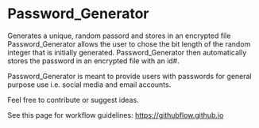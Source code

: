 # Password_Generator
Generates a unique, random passord and stores in an encrypted file
Password_Generator allows the user to chose the bit length of the random integer that is initially generated.
Password_Generator then automatically stores the password in an encrypted file with an id#. 

Password_Generator is meant to provide users with passwords for general purpose use i.e. social media and email accounts.

Feel free to contribute or suggest ideas.



See this page for workflow guidelines: https://githubflow.github.io
